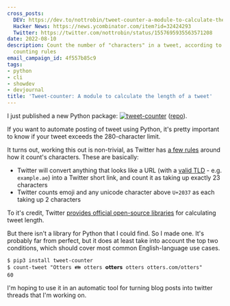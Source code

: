 ```yaml
---
cross_posts:
  DEV: https://dev.to/nottrobin/tweet-counter-a-module-to-calculate-the-length-of-a-tweet-4eon
  Hacker News: https://news.ycombinator.com/item?id=32424293
  Twitter: https://twitter.com/nottrobin/status/1557695935563571208
date: 2022-08-10
description: Count the number of "characters" in a tweet, according to Twitter's character
  counting rules
email_campaign_id: 4f557b85c9
tags:
- python
- cli
- showdev
- devjournal
title: 'Tweet-counter: A module to calculate the length of a tweet'
---
```


I just published a new Python package: [![tweet-counter](https://img.shields.io/pypi/v/tweet-counter?label=tweet-counter)](https://pypi.org/project/tweet-counter/) ([repo](https://github.com/nottrobin/tweet-counter)).

If you want to automate posting of tweet using Python, it's pretty important to know if your tweet exceeds the 280-character limit.

It turns out, working this out is non-trivial, as Twitter has [a few rules](https://developer.twitter.com/en/docs/counting-characters) around how it count's characters. These are basically:

- Twitter will convert anything that looks like a URL (with a [valid TLD](https://data.iana.org/TLD/tlds-alpha-by-domain.txt) - e.g. `example.ae`) into a Twitter short link, and count it as taking up exactly 23 characters
- Twitter counts emoji and any unicode character above `U+2037` as each taking up 2 characters

To it's credit, Twitter [provides official open-source libraries](https://github.com/twitter/twitter-text) for calculating tweet length.

But there isn't a library for Python that I could find. So I made one. It's probably far from perfect, but it does at least take into account the top two conditions, which should cover most common English-language use cases.

```
$ pip3 install tweet-counter
$ count-tweet "Otters 👪 otters 𝗼𝘁𝘁𝗲𝗿𝘀 otters otters.com/otters"
60
```

I'm hoping to use it in an automatic tool for turning blog posts into twitter threads that I'm working on.